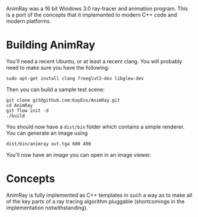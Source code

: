 AnimRay was a 16 bit Windows 3.0 ray-tracer and animation program. This is a port of the concepts that it implemented to modern C++ code and modern platforms.

# Building AnimRay #

You'll need a recent Ubuntu, or at least a recent clang. You will probably need to make sure you have the following:

    sudo apt-get install clang freeglut3-dev libglew-dev

Then you can build a sample test scene:

    git clone git@github.com:KayEss/AnimRay.git
    cd AnimRay
    git flow init -d
    ./build

You should now have a `dist/bin` folder which contains a simple renderer. You can generate an image using

    dist/bin/animray out.tga 600 400

You'll now have an image you can open in an image viewer.


# Concepts #

AnimRay is fully implemented as C++ templates in such a way as to make all of the key parts of a ray tracing algorithm pluggable (shortcomings in the implementation notwithstanding).

